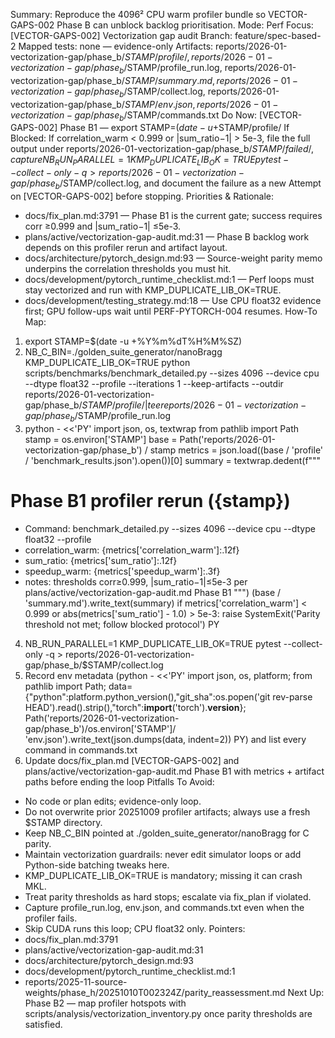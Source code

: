 Summary: Reproduce the 4096² CPU warm profiler bundle so VECTOR-GAPS-002 Phase B can unblock backlog prioritisation.
Mode: Perf
Focus: [VECTOR-GAPS-002] Vectorization gap audit
Branch: feature/spec-based-2
Mapped tests: none — evidence-only
Artifacts: reports/2026-01-vectorization-gap/phase_b/$STAMP/profile/, reports/2026-01-vectorization-gap/phase_b/$STAMP/profile_run.log, reports/2026-01-vectorization-gap/phase_b/$STAMP/summary.md, reports/2026-01-vectorization-gap/phase_b/$STAMP/collect.log, reports/2026-01-vectorization-gap/phase_b/$STAMP/env.json, reports/2026-01-vectorization-gap/phase_b/$STAMP/commands.txt
Do Now: [VECTOR-GAPS-002] Phase B1 — export STAMP=$(date -u +%Y%m%dT%H%M%SZ) && NB_C_BIN=./golden_suite_generator/nanoBragg KMP_DUPLICATE_LIB_OK=TRUE python scripts/benchmarks/benchmark_detailed.py --sizes 4096 --device cpu --dtype float32 --profile --iterations 1 --keep-artifacts --outdir reports/2026-01-vectorization-gap/phase_b/$STAMP/profile/
If Blocked: If correlation_warm < 0.999 or |sum_ratio−1| > 5e-3, file the full output under reports/2026-01-vectorization-gap/phase_b/$STAMP/failed/, capture NB_RUN_PARALLEL=1 KMP_DUPLICATE_LIB_OK=TRUE pytest --collect-only -q > reports/2026-01-vectorization-gap/phase_b/$STAMP/collect.log, and document the failure as a new Attempt on [VECTOR-GAPS-002] before stopping.
Priorities & Rationale:
- docs/fix_plan.md:3791 — Phase B1 is the current gate; success requires corr ≥0.999 and |sum_ratio−1| ≤5e-3.
- plans/active/vectorization-gap-audit.md:31 — Phase B backlog work depends on this profiler rerun and artifact layout.
- docs/architecture/pytorch_design.md:93 — Source-weight parity memo underpins the correlation thresholds you must hit.
- docs/development/pytorch_runtime_checklist.md:1 — Perf loops must stay vectorized and run with KMP_DUPLICATE_LIB_OK=TRUE.
- docs/development/testing_strategy.md:18 — Use CPU float32 evidence first; GPU follow-ups wait until PERF-PYTORCH-004 resumes.
How-To Map:
1. export STAMP=$(date -u +%Y%m%dT%H%M%SZ)
2. NB_C_BIN=./golden_suite_generator/nanoBragg KMP_DUPLICATE_LIB_OK=TRUE python scripts/benchmarks/benchmark_detailed.py --sizes 4096 --device cpu --dtype float32 --profile --iterations 1 --keep-artifacts --outdir reports/2026-01-vectorization-gap/phase_b/$STAMP/profile/ | tee reports/2026-01-vectorization-gap/phase_b/$STAMP/profile_run.log
3. python - <<'PY'
import json, os, textwrap
from pathlib import Path
stamp = os.environ['STAMP']
base = Path('reports/2026-01-vectorization-gap/phase_b') / stamp
metrics = json.load((base / 'profile' / 'benchmark_results.json').open())[0]
summary = textwrap.dedent(f"""
# Phase B1 profiler rerun ({stamp})
- Command: benchmark_detailed.py --sizes 4096 --device cpu --dtype float32 --profile
- correlation_warm: {metrics['correlation_warm']:.12f}
- sum_ratio: {metrics['sum_ratio']:.12f}
- speedup_warm: {metrics['speedup_warm']:.3f}
- notes: thresholds corr≥0.999, |sum_ratio−1|≤5e-3 per plans/active/vectorization-gap-audit.md Phase B1
""")
(base / 'summary.md').write_text(summary)
if metrics['correlation_warm'] < 0.999 or abs(metrics['sum_ratio'] - 1.0) > 5e-3:
    raise SystemExit('Parity threshold not met; follow blocked protocol')
PY
4. NB_RUN_PARALLEL=1 KMP_DUPLICATE_LIB_OK=TRUE pytest --collect-only -q > reports/2026-01-vectorization-gap/phase_b/$STAMP/collect.log
5. Record env metadata (python - <<'PY' import json, os, platform; from pathlib import Path; data={"python":platform.python_version(),"git_sha":os.popen('git rev-parse HEAD').read().strip(),"torch":__import__('torch').__version__}; Path('reports/2026-01-vectorization-gap/phase_b')/os.environ['STAMP']/ 'env.json').write_text(json.dumps(data, indent=2)) PY) and list every command in commands.txt
6. Update docs/fix_plan.md [VECTOR-GAPS-002] and plans/active/vectorization-gap-audit.md Phase B1 with metrics + artifact paths before ending the loop
Pitfalls To Avoid:
- No code or plan edits; evidence-only loop.
- Do not overwrite prior 20251009 profiler artifacts; always use a fresh $STAMP directory.
- Keep NB_C_BIN pointed at ./golden_suite_generator/nanoBragg for C parity.
- Maintain vectorization guardrails: never edit simulator loops or add Python-side batching tweaks here.
- KMP_DUPLICATE_LIB_OK=TRUE is mandatory; missing it can crash MKL.
- Treat parity thresholds as hard stops; escalate via fix_plan if violated.
- Capture profile_run.log, env.json, and commands.txt even when the profiler fails.
- Skip CUDA runs this loop; CPU float32 only.
Pointers:
- docs/fix_plan.md:3791
- plans/active/vectorization-gap-audit.md:31
- docs/architecture/pytorch_design.md:93
- docs/development/pytorch_runtime_checklist.md:1
- reports/2025-11-source-weights/phase_h/20251010T002324Z/parity_reassessment.md
Next Up: Phase B2 — map profiler hotspots with scripts/analysis/vectorization_inventory.py once parity thresholds are satisfied.
